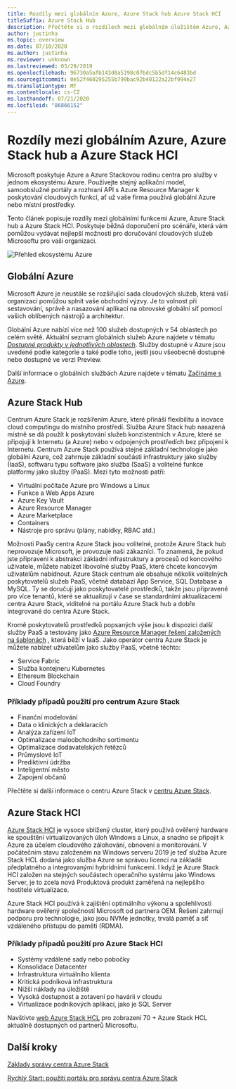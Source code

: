 ```yaml
---
title: Rozdíly mezi globálním Azure, Azure Stack hub Azure Stack HCI
titleSuffix: Azure Stack Hub
description: Přečtěte si o rozdílech mezi globálním úložištěm Azure, Azure Stack hub a Azure Stack HCI.
author: justinha
ms.topic: overview
ms.date: 07/10/2020
ms.author: justinha
ms.reviewer: unknown
ms.lastreviewed: 03/29/2019
ms.openlocfilehash: 96730a5afb143d8a5198c07bdc5b5df14c6483bd
ms.sourcegitcommit: 0e52f460295255b799bac92b40122a22bf994e27
ms.translationtype: MT
ms.contentlocale: cs-CZ
ms.lasthandoff: 07/21/2020
ms.locfileid: "86866152"
---
```

# <a name="differences-between-global-azure-azure-stack-hub-and-azure-stack-hci"></a>Rozdíly mezi globálním Azure, Azure Stack hub a Azure Stack HCI

Microsoft poskytuje Azure a Azure Stackovou rodinu centra pro služby v jednom ekosystému Azure. Používejte stejný aplikační model, samoobslužné portály a rozhraní API s Azure Resource Manager k poskytování cloudových funkcí, ať už vaše firma používá globální Azure nebo místní prostředky.

Tento článek popisuje rozdíly mezi globálními funkcemi Azure, Azure Stack hub a Azure Stack HCI. Poskytuje běžná doporučení pro scénáře, která vám pomůžou vydávat nejlepší možnosti pro doručování cloudových služeb Microsoftu pro vaši organizaci.

![Přehled ekosystému Azure](./media/compare-azure-azure-stack/azure-family.svg)

## <a name="global-azure"></a>Globální Azure

Microsoft Azure je neustále se rozšiřující sada cloudových služeb, která vaší organizaci pomůžou splnit vaše obchodní výzvy. Je to volnost při sestavování, správě a nasazování aplikací na obrovské globální síť pomocí vašich oblíbených nástrojů a architektur.

Globální Azure nabízí více než 100 služeb dostupných v 54 oblastech po celém světě. Aktuální seznam globálních služeb Azure najdete v tématu [*Dostupné produkty v jednotlivých oblastech*](https://azure.microsoft.com/regions/services). Služby dostupné v Azure jsou uvedené podle kategorie a také podle toho, jestli jsou všeobecně dostupné nebo dostupné ve verzi Preview.

Další informace o globálních službách Azure najdete v tématu [Začínáme s Azure](/azure/?panel=get-started1&pivot=get-started).

## <a name="azure-stack-hub"></a>Azure Stack Hub

Centrum Azure Stack je rozšířením Azure, které přináší flexibilitu a inovace cloud computingu do místního prostředí. Služba Azure Stack hub nasazená místně se dá použít k poskytování služeb konzistentních v Azure, které se připojují k Internetu (a Azure) nebo v odpojených prostředích bez připojení k Internetu. Centrum Azure Stack používá stejné základní technologie jako globální Azure, což zahrnuje základní součásti infrastruktury jako služby (IaaS), softwaru typu software jako služba (SaaS) a volitelné funkce platformy jako služby (PaaS). Mezi tyto možnosti patří:

- Virtuální počítače Azure pro Windows a Linux
- Funkce a Web Apps Azure
- Azure Key Vault
- Azure Resource Manager
- Azure Marketplace
- Containers
- Nástroje pro správu (plány, nabídky, RBAC atd.)

Možnosti PaaSy centra Azure Stack jsou volitelné, protože Azure Stack hub neprovozuje Microsoft, je provozuje naši zákazníci. To znamená, že pokud jste připraveni k abstrakci základní infrastruktury a procesů od koncového uživatele, můžete nabízet libovolné služby PaaS, které chcete koncovým uživatelům nabídnout. Azure Stack centrum ale obsahuje několik volitelných poskytovatelů služeb PaaS, včetně databází App Service, SQL Database a MySQL. Ty se doručují jako poskytovatelé prostředků, takže jsou připravené pro více tenantů, které se aktualizují v čase se standardními aktualizacemi centra Azure Stack, viditelné na portálu Azure Stack hub a dobře integrované do centra Azure Stack.

Kromě poskytovatelů prostředků popsaných výše jsou k dispozici další služby PaaS a testovány jako [Azure Resource Manager řešení založených na šablonách](https://github.com/Azure/AzureStack-QuickStart-Templates) , která běží v IaaS. Jako operátor centra Azure Stack je můžete nabízet uživatelům jako služby PaaS, včetně těchto:

- Service Fabric
- Služba kontejneru Kubernetes
- Ethereum Blockchain
- Cloud Foundry

### <a name="example-use-cases-for-azure-stack-hub"></a>Příklady případů použití pro centrum Azure Stack

- Finanční modelování
- Data o klinických a deklaracích
- Analýza zařízení IoT
- Optimalizace maloobchodního sortimentu
- Optimalizace dodavatelských řetězců
- Průmyslové IoT
- Prediktivní údržba
- Inteligentní město
- Zapojení občanů

Přečtěte si další informace o centru Azure Stack v [centru Azure Stack](azure-stack-overview.md).

## <a name="azure-stack-hci"></a>Azure Stack HCI

[Azure Stack HCI](../hci/overview.md) je vysoce sblížený cluster, který používá ověřený hardware ke spouštění virtualizovaných úloh Windows a Linux, a snadno se připojit k Azure za účelem cloudového zálohování, obnovení a monitorování. V počátečním stavu založeném na Windows serveru 2019 je teď služba Azure Stack HCL dodaná jako služba Azure se správou licencí na základě předplatného a integrovanými hybridními funkcemi. I když je Azure Stack HCI založen na stejných součástech operačního systému jako Windows Server, je to zcela nová Produktová produkt zaměřená na nejlepšího hostitele virtualizace.

Azure Stack HCI používá k zajištění optimálního výkonu a spolehlivosti hardware ověřený společností Microsoft od partnera OEM. Řešení zahrnují podporu pro technologie, jako jsou NVMe jednotky, trvalá paměť a síť vzdáleného přístupu do paměti (RDMA).

### <a name="example-use-cases-for-azure-stack-hci"></a>Příklady případů použití pro Azure Stack HCI

- Systémy vzdálené sady nebo pobočky
- Konsolidace Datacenter
- Infrastruktura virtuálního klienta
- Kritická podniková infrastruktura
- Nižší náklady na úložiště
- Vysoká dostupnost a zotavení po havárii v cloudu
- Virtualizace podnikových aplikací, jako je SQL Server

Navštivte [web Azure Stack HCL](https://azure.microsoft.com/overview/azure-stack/hci/) pro zobrazení 70 + Azure Stack HCL aktuálně dostupných od partnerů Microsoftu.

## <a name="next-steps"></a>Další kroky

[Základy správy centra Azure Stack](azure-stack-manage-basics.md)

[Rychlý Start: použití portálu pro správu centra Azure Stack](azure-stack-manage-portals.md)
